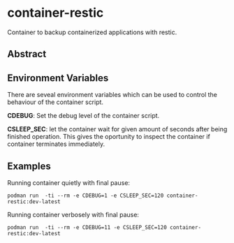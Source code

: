 # container-restic
Container to backup containerized applications with restic.

## Abstract

## Environment Variables

There are seveal environment variables which can be used to control the behaviour of the container script. 

**CDEBUG**: Set the debug level of the container script.

**CSLEEP_SEC**: let the container wait for given amount of seconds after being finished operation. This gives the oportunity to inspect the container if container terminates immediately.  

## Examples

Running container quietly with final pause:

```podman run  -ti --rm -e CDEBUG=1 -e CSLEEP_SEC=120 container-restic:dev-latest```

Running container verbosely with final pause:

```podman run  -ti --rm -e CDEBUG=11 -e CSLEEP_SEC=120 container-restic:dev-latest```